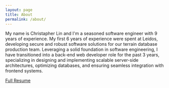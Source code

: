 ```yaml
---
layout: page
title: About
permalink: /about/
---
```


My name is Christapher Lin and I'm a seasoned software engineer with 9 years of experience. My first 6 years of experience were spent at Leidos, developing secure and robust software solutions for our terrain database production team. Leveraging a solid foundation in software engineering, I have transitioned into a back-end web developer role for the past 3 years, specializing in designing and implementing scalable server-side architectures, optimizing databases, and ensuring seamless integration with frontend systems.

[Full Resume](https://drive.google.com/file/d/1CDgRy_uMaSzTI8Pe8wsrrm4EuIs9-8EH/view?usp=sharing)

<!-- This is the base Jekyll theme. You can find out more info about customizing your Jekyll theme, as well as basic Jekyll usage documentation at [jekyllrb.com](https://jekyllrb.com/)

You can find the source code for Minima at GitHub:
[jekyll][jekyll-organization] /
[minima](https://github.com/jekyll/minima)

You can find the source code for Jekyll at GitHub:
[jekyll][jekyll-organization] /
[jekyll](https://github.com/jekyll/jekyll)

[jekyll-organization]: https://github.com/jekyll -->

